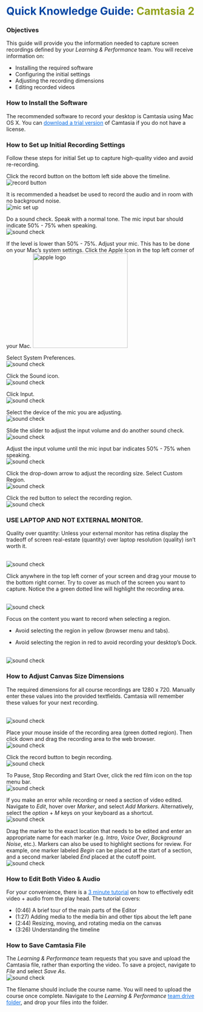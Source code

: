 # <span style="color:#0346A3"> Quick Knowledge Guide:</span><span style="color:#91A11B"> Camtasia 2</span>

### Objectives
This guide will provide you the information needed to capture screen recordings defined by your _Learning & Performance_ team. You will receive information on:
* Installing the required software
* Configuring the initial settings
* Adjusting the recording dimensions
* Editing recorded videos

### How to Install the Software
The recommended software to record your desktop is Camtasia using Mac OS X. You can <a href="https://www.techsmith.com/download/oldversions" style="color:#0D6EE4">download a trial version</a> of Camtasia if you do not have a license.

### How to Set up Initial Recording Settings
Follow these steps for initial Set up to capture high-quality video and avoid re-recording.

Click the record button on the bottom left side above the timeline.
</br>![record button](./images/1.png)

It is recommended a headset be used to record the audio and in room with no background noise.
</br>![mic set up](./images/2.png)

Do a sound check. Speak with a normal tone. The mic input bar should indicate 50% - 75% when speaking.
</br>![sound check](./images/3.png)

If the level is lower than 50% - 75%. Adjust your mic. This has to be done on your Mac’s system settings. Click the Apple Icon  in the top left corner of your Mac.
<img src="./images/appleLogo.png" alt="apple logo" width=250>

Select System Preferences.
</br>![sound check](./images/4.png)

Click the Sound icon.
</br>![sound check](./images/5.png)

Click Input.
</br>![sound check](./images/6.png)






Select the device of the mic you are adjusting.
</br>![sound check](./images/7.png)

Slide the slider to adjust the input volume and do another sound check.
</br>![sound check](./images/8.png)

Adjust the input volume until the mic input bar indicates 50% - 75% when speaking.
</br>![sound check](./images/9.png)

Click the drop-down arrow to adjust the recording size.  Select Custom Region.
</br>![sound check](./images/10.png)

Click the red button to select the recording region.
</br>![sound check](./images/11.png)

### USE LAPTOP AND NOT EXTERNAL MONITOR.
Quality over quantity: Unless your external monitor has retina display the tradeoff of screen real-estate (quantity) over laptop resolution (quality) isn’t worth it.

</br>![sound check](./images/12.png)

Click anywhere in the top left corner of your screen and drag your mouse to the bottom right corner. Try to cover as much of the screen you want to capture. Notice the a green dotted line will highlight the recording area.

</br>![sound check](./images/13.png)


Focus on the content you want to record when selecting a region.

* Avoid selecting the region in yellow (browser menu and tabs).

* Avoid selecting the region in red to avoid recording your desktop’s Dock.

</br>![sound check](./images/14.png)

### How to Adjust Canvas Size Dimensions
The required dimensions for all course recordings are 1280 x 720. Manually enter these values into the provided textfields. Camtasia will remember these values for your next recording.

</br>![sound check](./images/15.png)


Place your mouse inside of the recording area (green dotted region). Then click down and drag the recording area to the web browser.
</br>![sound check](./images/16.png)

Click the record button  to begin recording.
</br>![sound check](./images/record.png)

To Pause, Stop Recording and Start Over, click the red film icon  on the top menu bar.
</br>![sound check](./images/17.png)

If you make an error while recording or need a section of video edited. Navigate to _Edit_, hover over _Marker_, and select _Add Markers_. Alternatively, select the _option_ + _M_ keys on your keyboard as a shortcut.
</br>![sound check](./images/18.png)

Drag the marker to the exact location that needs to be edited and enter an appropriate name for each marker (e.g. _Intro_, _Voice Over_, _Background Noise_, etc.). Markers can also be used to highlight sections for review. For example, one marker labeled _Begin_ can be placed at the start of a section, and a second marker labeled _End_ placed at the cutoff point.
</br>![sound check](./images/19.png)

### How to Edit Both Video & Audio
For your convenience, there is a <a href="https://www.techsmith.com/tutorial-camtasia-mac-gs-3-editing-essentials-explore-editor.html" style="color:#0D6EE4">3 minute tutorial</a> on how to effectively edit video + audio from the play head. The tutorial covers:
* (0:46) A brief tour of the main parts of the Editor
* (1:27) Adding media to the media bin and other tips about the left pane
* (2:44) Resizing, moving, and rotating media on the canvas
* (3:26) Understanding the timeline


### How to Save Camtasia File
The _Learning & Performance_ team requests that you save and upload the Camtasia file, rather than exporting the video. To save a project, navigate to _File_ and select _Save As_.
</br>![sound check](./images/20.png)

The filename should include the course name. You will need to upload the course once complete. Navigate to the _Learning & Performance_ <a href="https://drive.google.com/open?id=0B5w_Rm6Jrg-PSHNIcXFQSmluMDQ" style="color:#0D6EE4"> team drive folder</a>, and drop your files into the folder.
